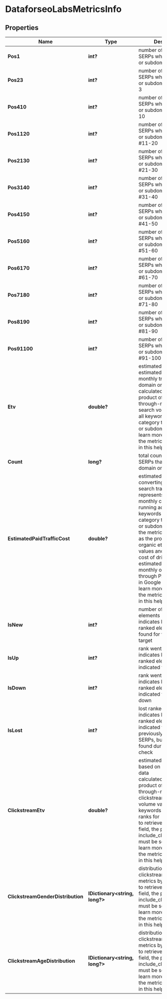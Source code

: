 # DataforseoLabsMetricsInfo


## Properties

| Name | Type | Description | Notes |
|------------ | ------------- | ------------- | -------------|
**Pos1** | **int?** | number of organic SERPs where the domain or subdomain ranks #1 |[optional]|
**Pos23** | **int?** | number of organic SERPs where the domain or subdomain ranks #2-3 |[optional]|
**Pos410** | **int?** | number of organic SERPs where the domain or subdomain ranks #4-10 |[optional]|
**Pos1120** | **int?** | number of organic SERPs where the domain or subdomain ranks #11-20 |[optional]|
**Pos2130** | **int?** | number of organic SERPs where the domain or subdomain ranks #21-30 |[optional]|
**Pos3140** | **int?** | number of organic SERPs where the domain or subdomain ranks #31-40 |[optional]|
**Pos4150** | **int?** | number of organic SERPs where the domain or subdomain ranks #41-50 |[optional]|
**Pos5160** | **int?** | number of organic SERPs where the domain or subdomain ranks #51-60 |[optional]|
**Pos6170** | **int?** | number of organic SERPs where the domain or subdomain ranks #61-70 |[optional]|
**Pos7180** | **int?** | number of organic SERPs where the domain or subdomain ranks #71-80 |[optional]|
**Pos8190** | **int?** | number of organic SERPs where the domain or subdomain ranks #81-90 |[optional]|
**Pos91100** | **int?** | number of organic SERPs where the domain or subdomain ranks #91-100 |[optional]|
**Etv** | **double?** | estimated traffic volume<br>estimated organic monthly traffic to the domain or subdomain<br>calculated as the product of CTR (click-through-rate) and search volume values of all keywords in the category that the domain or subdomain ranks for<br>learn more about how the metric is calculated in this help center article |[optional]|
**Count** | **long?** | total count of organic SERPs that contain the domain or subdomain |[optional]|
**EstimatedPaidTrafficCost** | **double?** | estimated cost of converting organic search traffic into paid<br>represents the estimated monthly cost (USD) of running ads for all keywords in the category that the domain or subdomain ranks for<br>the metric is calculated as the product of organic etv and paid cpc values and indicates the cost of driving the estimated volume of monthly organic traffic through PPC advertising in Google Search<br>learn more about how the metric is calculated in this help center article |[optional]|
**IsNew** | **int?** | number of new ranked elements<br>indicates how many new ranked elements were found for the indicated target |[optional]|
**IsUp** | **int?** | rank went up<br>indicates how many ranked elements of the indicated target went up |[optional]|
**IsDown** | **int?** | rank went down<br>indicates how many ranked elements of the indicated target went down |[optional]|
**IsLost** | **int?** | lost ranked elements<br>indicates how many ranked elements of the indicated target were previously presented in SERPs, but weren’t found during the last check |[optional]|
**ClickstreamEtv** | **double?** | estimated traffic volume based on clickstream data<br>calculated as the product of click-through-rate and clickstream search volume values of all keywords the domain ranks for<br>to retrieve results for this field, the parameter include_clickstream_data must be set to true<br>learn more about how the metric is calculated in this help center article |[optional]|
**ClickstreamGenderDistribution** | **IDictionary<string, long?>** | distribution of estimated clickstream-based metrics by gender<br>to retrieve results for this field, the parameter include_clickstream_data must be set to true<br>learn more about how the metric is calculated in this help center article |[optional]|
**ClickstreamAgeDistribution** | **IDictionary<string, long?>** | distribution of clickstream-based metrics by age<br>to retrieve results for this field, the parameter include_clickstream_data must be set to true<br>learn more about how the metric is calculated in this help center article |[optional]|